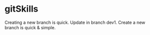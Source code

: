 # gitSkills
Creating a new branch is quick.
Update in branch dev1.
Create a new branch is quick & simple.
